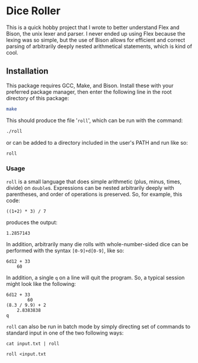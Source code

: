 
# Dice Roller

This is a quick hobby project that I wrote to better understand Flex and Bison, the unix lexer and parser.
I never ended up using Flex because the lexing was so simple, but the use of Bison allows for efficient
and correct parsing of arbitrarily deeply nested arithmetical statements, which is kind of cool.

## Installation

This package requires GCC, Make, and Bison. Install these with your preferred package manager, then enter the following line in the root
directory of this package:

```sh
make
```

This should produce the file '`roll`', which can be run with the command:

```sh
./roll
```

or can be added to a directory included in the user's PATH and run like so:

```sh
roll
```

### Usage

`roll` is a small language that does simple arithmetic (plus, minus, times, divide)
on `double`s. Expressions can be nested arbitrarily deeply with parentheses, and
order of operations is preserved. So, for example, this code:

```
((1+2) * 3) / 7
```

produces the output:

```
1.2857143
```

In addition, arbitrarily many die rolls with whole-number-sided dice can be performed
with the syntax `[0-9]+d[0-9]`, like so:

```
6d12 + 33
	60
```

In addition, a single `q` on a line will quit the program. So, a typical session might look
like the following:

```
6d12 + 33
        60
(8.3 / 9.9) + 2
	2.8383838
q
```

`roll` can also be run in batch mode by simply directing set of commands to standard input in one of the two following ways:

```
cat input.txt | roll
```

```
roll <input.txt
```
